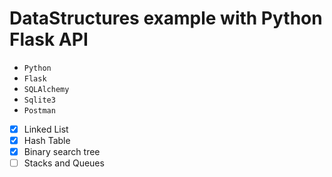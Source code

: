 # DataStructures example with Python Flask API

- `Python`
- `Flask`
- `SQLAlchemy`
- `Sqlite3`
- `Postman`

- [x] Linked List
- [x] Hash Table
- [x] Binary search tree
- [ ] Stacks and Queues
